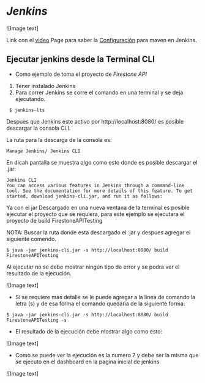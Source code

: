 # _Jenkins_

![Image text]

Link con el [video](https://www.youtube.com/watch?v=woMAXn4e8NA&t=1093s)
Page para saber la [Configuración](https://blog.kobiton.com/integrating-appium-tests-into-your-ci/cd-process-using-jenkins) para maven en Jenkins.

## Ejecutar jenkins desde la Terminal CLI

- Como ejemplo de toma el proyecto de _Firestone API_

1. Tener instalado Jenkins
2. Para correr Jenkins se corre el comando en una terminal y se deja ejecutando.

```shell
 $ jenkins-lts
```

Despues que Jenkins este activo por http://localhost:8080/
es posible descargar la consola CLI.

La ruta para la descarga de la consola es:

```text
Manage Jenkins/ Jenkins CLI
```

En dicah pantalla se muestra algo como esto donde es posible descargar el .jar:

```text
Jenkins CLI
You can access various features in Jenkins through a command-line tool. See the documentation for more details of this feature. To get started, download jenkins-cli.jar, and run it as follows:
```

Ya con el jar Descargado en una nueva ventana de la terminal es posible ejecutar el proyecto que se requiera, para este ejemplo se ejecutara el proyecto de build FirestoneAPITesting

NOTA: Buscar la ruta donde esta descargado el .jar y despues agregar el siguiente comendo.

```shell
$ java -jar jenkins-cli.jar -s http://localhost:8080/ build FirestoneAPITesting
```

Al ejecutar no se debe mostrar ningún tipo de error y se podra ver el resultado de la ejecución.

![Image text]

- Si se requiere mas detalle se le puede agregar a la linea de comando la letra (s) y de esa forma el comando quedaria de la siguiente forma:

```shell
$ java -jar jenkins-cli.jar -s http://localhost:8080/ build FirestoneAPITesting -s
```

- El resultado de la ejecución debe mostrar algo como esto:

![Image text]

- Como se puede ver la ejecución es la numero 7 y debe ser la misma que se ejecuto en el dashboard en la pagina inicial de jenkins

![Image text]
